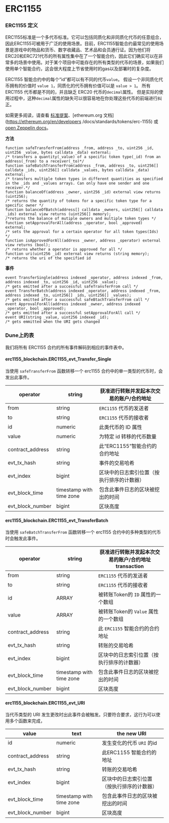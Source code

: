 # ERC1155

### **ERC1155 定义**

ERC1155标准是一个多代币标准。它可以包括同质化和非同质化代币的任意组合，因此ERC1155可被用于广泛的使用场景。目前，ERC1155智能合约最常见的使用场景是游戏中的物品和货币、数字收藏品、艺术品和会员通行证。因为他们将ERC20和ERC721代币的所有属性集中在了一个智能合约，因此它们确实可以在非常多的场景中使用。对于某个项目中可能存在的所有类型的代币的场景，如果我们使用单个智能合约，这会很大程度上节省使用时的gas以及部署时的复杂度。

ERC1155 智能合约中的每个“id”都可以有不同的代币`value`。 假设一个非同质化代币拥有的价值时 `value 1`，同质化的代币拥有价值可以是 `value > 1`。 所有 ERC1155 代币都是不同的，并且缺乏 ERC20 代币的`decimal`属性。 但是实际的使用过程中，这种`decimal`属性的缺失可以很容易地在你处理这些代币的前端进行纠正。

如需更多阅读，请查看 [标准提案](https://eips.ethereum.org/EIPS/eip-1155)、[ethereum.org 文档](https://ethereum.org/en/developers /docs/standards/tokens/erc-1155) 或 [open Zeppelin docs](https://docs.openzeppelin.com/contracts/3.x/erc1155)。

**方法**

```solidity
function safeTransferFrom(address _from, address _to, uint256 _id, uint256 _value, bytes calldata _data) external;
/* transfers a quantity(_value) of a specific token type(_id) from an address(_from) to a receiver(_to)*/
function safeBatchTransferFrom(address _from, address _to, uint256[] calldata _ids, uint256[] calldata _values, bytes calldata _data) external;
/* transfers multiple token types in different quantities as specified in the _ids and _values arrays. Can only have one sender and one receiver.*/
function balanceOf(address _owner, uint256 _id) external view returns (uint256);
/* returns the quantity of tokens for a specific token type for a specific owner */
function balanceOfBatch(address[] calldata _owners, uint256[] calldata _ids) external view returns (uint256[] memory);   
/*returns the balance of mutiple owners and multiple token types */
function setApprovalForAll(address _operator, bool _approved) external;
/* sets the approval for a certain operator for all token types(Ids) */  
function isApprovedForAll(address _owner, address _operator) external view returns (bool);
/* returns whether a operator is approved for all */
function uri(uint256 _id) external view returns (string memory);
/* returns the uri of the specified id
```

**事件**

```solidity
event TransferSingle(address indexed _operator, address indexed _from, address indexed _to, uint256 _id, uint256 _value);
/* gets emitted after a successful safeTransferFrom call */
event TransferBatch(address indexed _operator, address indexed _from, address indexed _to, uint256[] _ids, uint256[] _values);
/* gets emitted after a successful safeBtachTransferFrom call */ 
event ApprovalForAll(address indexed _owner, address indexed _operator, bool _approved);
/* gets emitted after a successful setApprovalForAll call */
event URI(string _value, uint256 indexed _id);
/* gets emmitted when the URI gets changed
```

### **Dune上的表**

我们将所有 ERC1155 合约的所有事件解码到相应的事件表中。

#### **erc1155\_blockchain.ERC1155\_evt\_Transfer\_Single**

当使用 `safeTransferFrom` 函数转移一个 erc1155 合约中的单一类型的代币时，会发出此事件。

| operator           | string                   | 获准进行转账并发起本次交易的账户/合约地址 |
| ------------------ | ------------------------ | ------------------------------------------------------------------------------------------------------------ |
| from               | string                   | `ERC1155` 代币的发送者                                                                            |
| to                 | string                   | `ERC1155` 代币的接收者                                                                          |
| id                 | numeric                  | 此类代币的 ID 属性                                                                 |
| value              | numeric                  | 为特定 id 转移的代币数量                                            |
| contract\_address  | string                   | 此“ERC1155”智能合约的合约地址                                                       |
| evt\_tx\_hash      | string                   | 事件的交易哈希                                                         |
| evt\_index         | bigint                   | 区块中的日志索引位置（按执行排序的计数器）                       |
| evt\_block\_time   | timestamp with time zone | 包含此事件日志的区块被挖出的时间                                           |
| evt\_block\_number | bigint                   | 区块高度                                                                                |

#### erc1155\_blockchain.ERC1155\_evt\_TransferBatch

当使用 `safeBatchTransferFrom` 函数转移一个 erc1155 合约中的多种类型的代币时会触发此事件。

| operator           | string                   | 获准进行转账并发起本次交易的账户/合约地址 transaction |
| ------------------ | ------------------------ | ------------------------------------------------------------------------------------------------------------ |
| from               | string                   | `ERC1155` 代币的发送者                                                                           |
| to                 | string                   | `ERC1155` 代币的接收者                                                                           |
| id                 | ARRAY                    |  被转账Token的 `ID` 属性的一个数组     |
| value              | ARRAY                    |  被转账Token的 `Value` 属性的一个数组    |
| contract\_address  | string                   |  此 `ERC1155` 智能合约的合约地址                                                  |
| evt\_tx\_hash      | string                   |  转账的交易哈希                                                         |
| evt\_index         | bigint                   |  区块中的日志索引位置（按执行排序的计数器）                        |
| evt\_block\_time   | timestamp with time zone |  包含此事件日志的区块被挖出的时间                                                |
| evt\_block\_number | bigint                   |  区块高度                                                                                          |

#### erc1155\_blockchain.**ERC1155\_evt\_URI**

当代币类型的 URI 发生更改时出此事件会被触发。只要符合要求，这行为可以使用多个函数来完成，

| value              | text                     | the new URI                                                        |
| ------------------ | ------------------------ | ------------------------------------------------------------------ |
| id                 | numeric                  | 发生变化的代币 `URI` 的id                      |
| contract\_address  | string                   | 此ERC1155 智能合约的地址               |
| evt\_tx\_hash      | string                   | 转账的交易哈希                       |
| evt\_index         | bigint                   | 区块中的日志索引位置（按执行排序的计数器）       |
| evt\_block\_time   | timestamp with time zone | 包含此事件日志的区块被挖出的时间   |
| evt\_block\_number | bigint                   | 区块高度                                         |
